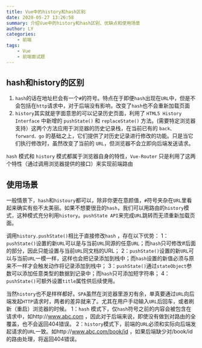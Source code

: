```yaml
---
title: Vue中的history和hash区别
date: 2020-05-27 13:26:58
summary: 介绍Vue中的history和hash区别、优缺点和使用场景
author: LY
categories:
    - 前端
tags:
    - Vue
    - 前端面试题
---
```


## hash和history的区别

1. `hash`的话在地址栏会有一个`#`的符号。特点在于即便`hash`出现在`URL`中，但是不会包括在`http`请求中，对于后端没有影响，改变了`hash`也不会重新加载页面
2. `history`其实就是字面意思的可以记录历史页面，利用了 `HTML5 History Interface` 中新增的 `pushState()` 和 `replaceState()` 方法。(需要特定浏览器支持）这两个方法应用于浏览器的历史记录栈，在当前已有的 `back、forward、go` 的基础之上，它们提供了对历史记录进行修改的功能。只是当它们执行修改时，虽然改变了当前的 `URL`，但浏览器不会立即向后端发送请求。



`hash` 模式和 `history` 模式都属于浏览器自身的特性，`Vue-Router` 只是利用了这两个特性（通过调用浏览器提供的接口）来实现前端路由

## 使用场景

一般情景下，`hash`和`histoury`都可以，除非你更在意颜值，`#`符号夹杂在`URL`里看起来确实有些不太美丽。如果不想要很丑的`hash`，我们可以用路由的`history`模式，这种模式充分利用`history`。`pushState API`来完成`URL`跳转而无须重新加载页面。

调用`history.pushState()`相比于直接修改`hash` ，存在以下优势：
1：`pushState()`设置的新`URL`可以是与当前`URL`同源的任意`URL`；而`hash`只可修改#后面的部分，因此只能设置与当前`URL`同文档的URL；
2：`pushState()`设置的新`URL`可以与当前`URL`一模一样，这样也会把记录添加到栈中；而`hash`设置的新值必须与原来不一样才会触发动作将记录添加到栈中；
3：`pushState()`通过`stateObject`参数可以添加任意类型的数据到记录中；而`hash`只可添加短字符串；
4：`pushState()`可额外设置`title`属性供后续使用。





当然`history`也不是样样都好。`SPA`虽然在浏览器里游刃有余，单真要通过`URL`向后端发起`HTTP`请求时，两者的差异就来了。尤其在用户手动输入`URL`后回车，或者刷新（重启）浏览器的时候。
1：`hash` 模式下，仅`hash`符号之前的内容会被包含在请求中，如http://www.abc.com ，因此对于后端来说，即使没有做到对路由的全覆盖，也不会返回404错误。
2：`history`模式下，前端的`URL`必须和实际向后端发起请求的`URL`一致。如http://www.abc.com/book/id ，如果后端缺少对/book/id 的路由处理，将返回404错误。

